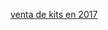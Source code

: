 [venta de kits en 2017](https://wits.worldbank.org/trade/comtrade/en/country/ALL/year/2017/tradeflow/Exports/partner/WLD/nomen/h5/product/300215)